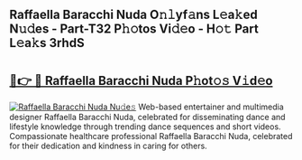 ## Raffaella Baracchi Nuda O𝚗𝚕yf𝚊ns L𝚎a𝚔ed N𝚞𝚍es - Part-T32 P𝚑𝚘tos Vi𝚍𝚎o - H𝚘𝚝 Part L𝚎a𝚔s 3rhdS

# <h2><a href="http://kfblu9j.oniu.top/?m=Raffaella+Baracchi+Nuda">🔗👉 🔴 Raffaella Baracchi Nuda P𝚑ot𝚘𝚜 V𝚒d𝚎o</a></h2>

[![Raffaella Baracchi Nuda Nu𝚍e𝚜](https://i.imgur.com/0qMVB7G.gif)](http://kfblu9j.oniu.top/?m=Raffaella+Baracchi+Nuda)
Web-based entertainer and multimedia designer Raffaella Baracchi Nuda, celebrated for disseminating dance and lifestyle knowledge through trending dance sequences and short videos. Compassionate healthcare professional Raffaella Baracchi Nuda, celebrated for their dedication and kindness in caring for others.  
